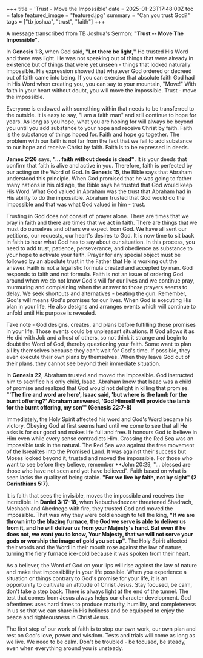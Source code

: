 +++
title = 'Trust - Move the Impossible'
date = 2025-01-23T17:48:00Z
toc = false
featured_image = "featured.jpg"
summary = "Can you trust God?"
tags = ["tb joshua", "trust", "faith"]
+++

A message transcribed from TB Joshua's Sermon: **"Trust -- Move The Impossible"**.


In **Genesis 1:3**, when God said, **"Let there be light,"** He trusted His Word
and there was light. He was not speaking out of things that were already in
existence but of things that were yet unseen - things that looked naturally
impossible. His expression showed that whatever God ordered or decreed out of
faith came into being. If you can exercise that absolute faith God had in His
Word when creating you, you can say to your mountain, "Move!" With faith in your
heart without doubt, you will move the impossible. Trust - move the impossible.

Everyone is endowed with something within that needs to be transferred to the
outside. It is easy to say, "I am a faith man" and still continue to hope for years.
As long as you hope, what you are hoping for will always be beyond you until you
add substance to your hope and receive Christ by faith. Faith is the substance of
things hoped for. Faith and hope go together. The problem with our faith is not far
from the fact that we fail to add substance to our hope and receive Christ by faith.
Faith is to be expressed in deeds.

**James 2:26** says, **"... faith without deeds is dead"**. It is your deeds 
that confirm that faith is alive and active in you. Therefore, faith is perfected
by our acting on the Word of God. In **Genesis 15**, the Bible says that Abraham
understood this principle. When God promised that he was going to father many
nations in his old age, the Bible says he trusted that God would keep His Word.
What God valued in Abraham was the trust that Abraham had in His ability to do
the impossible. Abraham trusted that God would do the impossible and that was what 
God valued in him - trust.

Trusting in God does not consist of prayer alone. There are times that we pray
in faith and there are times that we act in faith. There are things that we must
do ourselves and others we expect from God. We have all sent our petitions, our
requests, our heart's desires to God. It is now time to sit back in faith to hear
what God has to say about our situation. In this process, you need to add trust,
patience, perseverance, and obedience as substance to your hope to activate your
faith. Prayer for any special object must be followed by an absolute trust in the
Father that He is working out the answer. Faith is not a legalistic formula created
and accepted by man. God responds to faith and not formula. Faith is not an issue
of ordering God around when we do not know God's will for our lives and we continue
pray, murmuring and complaining when the answer to those prayers seems to delay. We
seek shortcuts and alternatives - beating the gun. Remember, God's will means God's
promises for our lives. When God is executing His plan in your life, He also designs
and arranges events which will continue to unfold until His purpose is revealed.

Take note - God designs, creates, and plans before fulfilling those promises in your
life. Those events could be unpleasant situations. If God allows it as He did 
with Job and a host of others, so not think it strange and begin to doubt the Word
of God, thereby questioning your faith. Some want to plan all by themselves because
they can't wait for God's time. If possible, they even execute their own plans by
themselves. When they leave God out of their plans, they cannot see beyond their
immediate situation.

In **Genesis 22**, Abraham trusted and moved the impossible. God instructed him
to sacrifice his only child, Isaac. Abraham knew that Isaac was a child of promise
and realized that God would not delight in killing that promise. **"'The fire 
and word are here', Isaac said, 'but where is the lamb for the burnt offering?'
Abraham answered, 'God Himself will provide the lamb for the burnt offering, my
son'" (Genesis 22:7-8)**

Immediately, the Holy Spirit affected his word and God's Word became his victory.
Obeying God at first seems hard until we come to see that all He asks is for our
good and makes life full and free. It honours God to believe in Him even while 
every sense contradicts Him. Crossing the Red Sea was an impossible task in the
natural. The Red Sea was against the free movement of the Isrealites into the 
Promised Land. It was against their success but Moses looked beyond it, trusted
and moved the impossible. For those who want to see before they believe, remember
**John 20:29, "... blessed are those who have not seen and yet have believed".
Faith based on what is seen lacks the quality of being stable. **"For we live by
faith, not by sight" (2 Corinthians 5:7)**.

It is faith that sees the invisible, moves the impossible and receives the 
incredible. In **Daniel 3:17-18**, when Nebuchadnezzar threatened Shadrach,
Meshach and Abednego with fire, they trusted God and moved the impossible. That
was why they were bold enough to tell the king, **"If we are thrown into the
blazing furnace, the God we serve is able to deliver us from it, and he will
deliver us from your Majesty's hand. But even if he does not, we want you to know,
Your Majesty, that we will not serve your gods or worship the image of gold you
set up"**. The Holy Spirit affected their words and the Word in their mouth rose
against the law of nature, turning the fiery furnace ice-cold because it was
spoken from their heart.

As a believer, the Word of God on your lips will rise against the law of nature
and make that impossibility in your life possible. When you experience a situation
or things contrary to God's promise for your life, it is an opportunity to cultivate
an attitude of Christ Jesus. Stay focused, be calm, don't take a step back. There
is always light at the end of the tunnel. The test that comes from Jesus always
helps our character development. God oftentimes uses hard times to produce
maturity, humility, and completeness in us so that we can share in His holiness
and be equipped to enjoy the peace and righteousness in Christ Jesus.

The first step of our work of faith is to stop our own work, our own plan and rest
on God's love, power and wisdom. Tests and trials will come as long as we live.
We need to be calm. Don't be troubled - be focused, be steady, even when everything
around you is unsteady.
